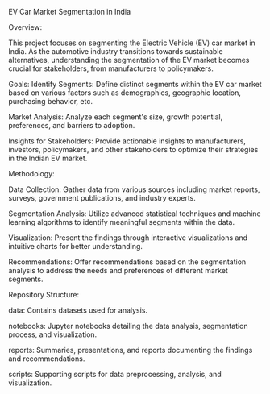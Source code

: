 EV Car Market Segmentation in India


Overview:

This project focuses on segmenting the Electric Vehicle (EV) car market in India. As the automotive industry transitions towards sustainable alternatives, understanding the segmentation of the EV market becomes crucial 
for stakeholders, from manufacturers to policymakers.


Goals:
Identify Segments: Define distinct segments within the EV car market based on various factors such as demographics, geographic location, purchasing behavior, etc.


Market Analysis: Analyze each segment's size, growth potential, preferences, and barriers to adoption.


Insights for Stakeholders: Provide actionable insights to manufacturers, investors, policymakers, and other stakeholders to optimize their strategies in the Indian EV market.



Methodology:


Data Collection: Gather data from various sources including market reports, surveys, government publications, and industry experts.

Segmentation Analysis: Utilize advanced statistical techniques and machine learning algorithms to identify meaningful segments within the data.

Visualization: Present the findings through interactive visualizations and intuitive charts for better understanding.

Recommendations: Offer recommendations based on the segmentation analysis to address the needs and preferences of different market segments.



Repository Structure:


data: Contains datasets used for analysis.

notebooks: Jupyter notebooks detailing the data analysis, segmentation process, and visualization.

reports: Summaries, presentations, and reports documenting the findings and recommendations.

scripts: Supporting scripts for data preprocessing, analysis, and visualization.



